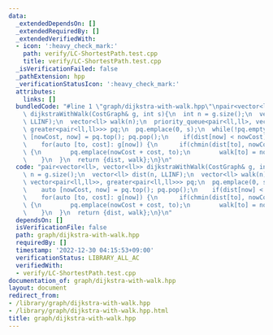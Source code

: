 ```yaml
---
data:
  _extendedDependsOn: []
  _extendedRequiredBy: []
  _extendedVerifiedWith:
  - icon: ':heavy_check_mark:'
    path: verify/LC-ShortestPath.test.cpp
    title: verify/LC-ShortestPath.test.cpp
  _isVerificationFailed: false
  _pathExtension: hpp
  _verificationStatusIcon: ':heavy_check_mark:'
  attributes:
    links: []
  bundledCode: "#line 1 \"graph/dijkstra-with-walk.hpp\"\npair<vector<ll>, vector<ll>>\
    \ dijkstraWithWalk(CostGraph& g, int s){\n  int n = g.size();\n  vector<ll> dist(n,\
    \ LLINF);\n  vector<ll> walk(n);\n  priority_queue<pair<ll,ll>, vector<pair<ll,ll>>,\
    \ greater<pair<ll,ll>>> pq;\n  pq.emplace(0, s);\n  while(!pq.empty()){\n    auto\
    \ [nowCost, now] = pq.top(); pq.pop();\n    if(dist[now] < nowCost) continue;\n\
    \    for(auto [to, cost]: g[now]) {\n      if(chmin(dist[to], nowCost + cost))\
    \ {\n        pq.emplace(nowCost + cost, to);\n        walk[to] = now;\n      }\n\
    \    }\n  }\n  return {dist, walk};\n}\n"
  code: "pair<vector<ll>, vector<ll>> dijkstraWithWalk(CostGraph& g, int s){\n  int\
    \ n = g.size();\n  vector<ll> dist(n, LLINF);\n  vector<ll> walk(n);\n  priority_queue<pair<ll,ll>,\
    \ vector<pair<ll,ll>>, greater<pair<ll,ll>>> pq;\n  pq.emplace(0, s);\n  while(!pq.empty()){\n\
    \    auto [nowCost, now] = pq.top(); pq.pop();\n    if(dist[now] < nowCost) continue;\n\
    \    for(auto [to, cost]: g[now]) {\n      if(chmin(dist[to], nowCost + cost))\
    \ {\n        pq.emplace(nowCost + cost, to);\n        walk[to] = now;\n      }\n\
    \    }\n  }\n  return {dist, walk};\n}\n"
  dependsOn: []
  isVerificationFile: false
  path: graph/dijkstra-with-walk.hpp
  requiredBy: []
  timestamp: '2022-12-30 04:15:53+09:00'
  verificationStatus: LIBRARY_ALL_AC
  verifiedWith:
  - verify/LC-ShortestPath.test.cpp
documentation_of: graph/dijkstra-with-walk.hpp
layout: document
redirect_from:
- /library/graph/dijkstra-with-walk.hpp
- /library/graph/dijkstra-with-walk.hpp.html
title: graph/dijkstra-with-walk.hpp
---
```

